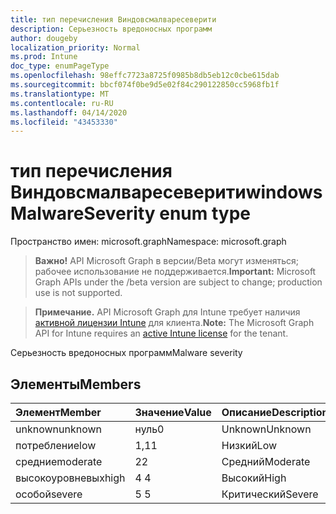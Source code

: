 ```yaml
---
title: тип перечисления Виндовсмалваресеверити
description: Серьезность вредоносных программ
author: dougeby
localization_priority: Normal
ms.prod: Intune
doc_type: enumPageType
ms.openlocfilehash: 98effc7723a8725f0985b8db5eb12c0cbe615dab
ms.sourcegitcommit: bbcf074f0be9d5e02f84c290122850cc5968fb1f
ms.translationtype: MT
ms.contentlocale: ru-RU
ms.lasthandoff: 04/14/2020
ms.locfileid: "43453330"
---
```

# <a name="windowsmalwareseverity-enum-type"></a><span data-ttu-id="20e43-103">тип перечисления Виндовсмалваресеверити</span><span class="sxs-lookup"><span data-stu-id="20e43-103">windowsMalwareSeverity enum type</span></span>

<span data-ttu-id="20e43-104">Пространство имен: microsoft.graph</span><span class="sxs-lookup"><span data-stu-id="20e43-104">Namespace: microsoft.graph</span></span>

> <span data-ttu-id="20e43-105">**Важно!** API Microsoft Graph в версии/Beta могут изменяться; рабочее использование не поддерживается.</span><span class="sxs-lookup"><span data-stu-id="20e43-105">**Important:** Microsoft Graph APIs under the /beta version are subject to change; production use is not supported.</span></span>

> <span data-ttu-id="20e43-106">**Примечание.** API Microsoft Graph для Intune требует наличия [активной лицензии Intune](https://go.microsoft.com/fwlink/?linkid=839381) для клиента.</span><span class="sxs-lookup"><span data-stu-id="20e43-106">**Note:** The Microsoft Graph API for Intune requires an [active Intune license](https://go.microsoft.com/fwlink/?linkid=839381) for the tenant.</span></span>

<span data-ttu-id="20e43-107">Серьезность вредоносных программ</span><span class="sxs-lookup"><span data-stu-id="20e43-107">Malware severity</span></span>

## <a name="members"></a><span data-ttu-id="20e43-108">Элементы</span><span class="sxs-lookup"><span data-stu-id="20e43-108">Members</span></span>
|<span data-ttu-id="20e43-109">Элемент</span><span class="sxs-lookup"><span data-stu-id="20e43-109">Member</span></span>|<span data-ttu-id="20e43-110">Значение</span><span class="sxs-lookup"><span data-stu-id="20e43-110">Value</span></span>|<span data-ttu-id="20e43-111">Описание</span><span class="sxs-lookup"><span data-stu-id="20e43-111">Description</span></span>|
|:---|:---|:---|
|<span data-ttu-id="20e43-112">unknown</span><span class="sxs-lookup"><span data-stu-id="20e43-112">unknown</span></span>|<span data-ttu-id="20e43-113">нуль</span><span class="sxs-lookup"><span data-stu-id="20e43-113">0</span></span>|<span data-ttu-id="20e43-114">Unknown</span><span class="sxs-lookup"><span data-stu-id="20e43-114">Unknown</span></span>|
|<span data-ttu-id="20e43-115">потребление</span><span class="sxs-lookup"><span data-stu-id="20e43-115">low</span></span>|<span data-ttu-id="20e43-116">1,1</span><span class="sxs-lookup"><span data-stu-id="20e43-116">1</span></span>|<span data-ttu-id="20e43-117">Низкий</span><span class="sxs-lookup"><span data-stu-id="20e43-117">Low</span></span>|
|<span data-ttu-id="20e43-118">средние</span><span class="sxs-lookup"><span data-stu-id="20e43-118">moderate</span></span>|<span data-ttu-id="20e43-119">2</span><span class="sxs-lookup"><span data-stu-id="20e43-119">2</span></span>|<span data-ttu-id="20e43-120">Средний</span><span class="sxs-lookup"><span data-stu-id="20e43-120">Moderate</span></span>|
|<span data-ttu-id="20e43-121">высокоуровневых</span><span class="sxs-lookup"><span data-stu-id="20e43-121">high</span></span>|<span data-ttu-id="20e43-122">4 </span><span class="sxs-lookup"><span data-stu-id="20e43-122">4</span></span>|<span data-ttu-id="20e43-123">Высокий</span><span class="sxs-lookup"><span data-stu-id="20e43-123">High</span></span>|
|<span data-ttu-id="20e43-124">особой</span><span class="sxs-lookup"><span data-stu-id="20e43-124">severe</span></span>|<span data-ttu-id="20e43-125">5 </span><span class="sxs-lookup"><span data-stu-id="20e43-125">5</span></span>|<span data-ttu-id="20e43-126">Критический</span><span class="sxs-lookup"><span data-stu-id="20e43-126">Severe</span></span>|



